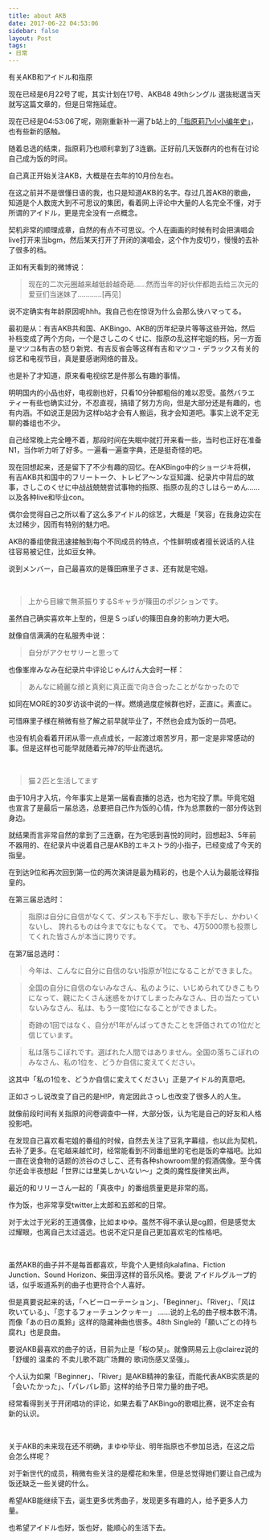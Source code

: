 ```yaml
---
title: about AKB
date: 2017-06-22 04:53:06
sidebar: false
layout: Post
tags: 
- 日常
---
```


有关AKB和アイドル和指原

<!-- more --> 

现在已经是6月22号了呢，其实计划在17号、AKB48 49thシングル 選抜総選当天就写这篇文章的，但是日常拖延症。

现在已经是04:53:06了呢，刚刚重新补一遍了b站上的[「指原莉乃小小编年史」](http://www.bilibili.com/video/av9211907)，也有些新的感触。

随着总选的结束，指原莉乃也顺利拿到了3连霸。正好前几天饭群内的也有在讨论自己成为饭的时间。

自己真正开始关注AKB，大概是在去年的10月份左右。

在这之前并不是很懂日语的我，也只是知道AKB的名字。存过几首AKB的歌曲，知道是个人数庞大到不可思议的集团，看着网上评论中大量的人名完全不懂，对于所谓的アイドル，更是完全没有一点概念。

契机非常的顺理成章，自然的有点不可思议。个人在画画的时候有时会把演唱会live打开来当bgm，然后某天打开了开闭的演唱会，这个作为皮切り，慢慢的去补了很多的档。

正如有天看到的微博说：

> 现在的二次元圈越来越低龄越奇葩……然而当年的好伙伴都跑去给三次元的爱豆们当迷妹了…………[再见]

说不定确实有年龄原因呢hhh。我自己也在惊讶为什么会那么快ハマってる。

最初是从：有吉AKB共和国、AKBingo、AKB的历年纪录片等等这些开始，然后补档变成了两个方向，一个是さしこのくせに、指原の乱这样宅姐的档，另一方面是マツコ&有吉の怒り新党、有吉反省会等这样有吉和マツコ・デラックス有关的综艺和电视节目，真是要感谢网络的普及。

也是补了才知道，原来看电视综艺是件那么有趣的事情。

明明国内的小品也好，电视剧也好，只看10分钟都粗俗的难以忍受。虽然バラエティー有些也确实过分，不忍直视，搞错了努力方向，但是大部分还是有趣的，也有内涵。不如说正是因为这样b站才会有人搬运，我才会知道吧。事实上说不定无聊的番组也不少。

自己经常晚上完全睡不着，那段时间在失眠中就打开来看一些，当时也正好在准备N1，当作听力听了好多。一遍看一遍查字典，还是挺奇怪的吧。

现在回想起来，还是留下了不少有趣的回忆。在AKBingo中的ショージキ将棋，有吉AKB共和国中的フリートーク、トレビア～ンな豆知識、纪录片中背后的故事，さしこのくせに中战战兢兢尝试事物的指原、指原の乱的さしはらーめん……以及各种live和毕业con。

偶尔会觉得自己之所以看了这么多アイドル的综艺，大概是「笑容」在我身边实在太过稀少，因而有特别的魅力吧。

AKB的番组使我迅速接触到每个不同成员的特点，个性鲜明或者擅长说话的人往往容易被记住，比如豆女神。

说到メンバー，自己最喜欢的是篠田麻里子さま、还有就是宅姐。

&nbsp;

>上から目線で無茶振りするSキャラが篠田のポジションです。  

虽然自己确实喜欢年上型的，但是Ｓっぽい的篠田自身的影响力更大吧。

就像自信满满的在私服秀中说：

>自分がアクセサリーと思って

也像峯岸みなみ在纪录片中评论じゃんけん大会时一样：

>あんなに綺麗な顔と真剣に真正面で向き合ったことがなかったので

如同在MORE的30岁访谈中说的一样。燃燒過度症候群也好，正直に。素直に。

可惜麻里子様在稍微有些了解之前早就毕业了，不然也会成为饭的一员吧。


也没有机会看着开闭从零一点点成长，一起渡过艰苦岁月，那一定是非常感动的事。但是这样也可能早就随着元神7的毕业而退坑。


&nbsp;

> 猫２匹と生活してます</font>

由于10月才入坑，今年事实上是第一届看直播的总选，也为宅投了票。毕竟宅姐也宣言了是最后一届总选，总要把自己作为饭的心情，作为总票数的一部分传达到身边。

就结果而言非常自然的拿到了三连霸，在为宅感到喜悦的同时，回想起3、5年前不器用的、在纪录片中说着自己是AKB的エキストラ的小指子，已经变成了今天的指皇。

在到达9位和再次回到第一位的两次演讲是最为精彩的，也是个人认为最能诠释指皇的。

在第三届总选时：

>指原は自分に自信がなくて、ダンスも下手だし、歌も下手だし、かわいくないし、 誇れるものは今までなにもなくて。 でも、4万5000票も投票してくれた皆さんが本当に誇りです。

在第7届总选时：

>今年は、こんなに自分に自信のない指原が1位になることができました。

>全国の自分に自信のないみなさん、私のように、いじめられてひきこもりになって、親にたくさん迷惑をかけてしまったみなさん、日の当たっていないみなさん、私は、もう一度1位になることができました。

>奇跡の1回ではなく、自分が1年がんばってきたことを評価されての1位だと信じています。

>私は落ちこぼれです。選ばれた人間ではありません。全国の落ちこぼれのみなさん、私の1位を、どうか自信に変えてください。

这其中「私の1位を、どうか自信に変えてください」正是アイドル的真意吧。

正如さっし说改变了自己的是H!P，肯定因此さっし也改变了很多人的人生。

就像前段时间有关指原的问卷调查中一样，大部分饭，认为宅是自己的好友和人格投影吧。

在发现自己喜欢看宅姐的番组的时候，自然去关注了豆乳字幕组，也以此为契机，去补了更多。在宅越来越忙时，经常能看到不同番组里的宅也是饭的幸福吧。比如一直在说食物的话题的渋谷のさしこ、还有各种showroom里的假酒偶像。至今偶尔还会半夜想起「世界には里美しかいない～」之类的魔性旋律笑出声。

最近的和リリーさん一起的「真夜中」的番组质量更是非常的高。

作为饭，也非常享受twitter上太郎和五郎和的日常。

对于太过于光彩的王道偶像，比如まゆゆ。虽然不得不承认是cg颜，但是感觉太过耀眼，也离自己太过遥远。也说不定只是自己更加喜欢宅的性格吧。　　

&nbsp;



虽然AKB的曲子并不是每首都喜欢，毕竟个人更倾向kalafina、Fiction Junction、Sound Horizon、柴田淳这样的音乐风格。要说 アイドルグループ的话，似乎坂道系列的曲子也更符合个人喜好。

但是真要说起来的话，「ヘビーローテーション」、「Beginner」、「River」、「风は吹いている」、「恋するフォーチュンクッキー」 ……说的上名的曲子根本数不清。而像「あの日の風鈴」这样的隐藏神曲也很多。48th Single的「願いごとの持ち腐れ」也是良曲。

要说AKB最喜欢的曲子的话，目前为止是「桜の栞」。就像网易云上@clairez说的「舒缓的 温柔的 不卖儿歌不跳广场舞的 歌词伤感又坚强」。

个人认为如果「Beginner」、「River」是AKB精神的象征，而能代表AKB实质是的「会いたかった」、「パレパレ節」这样的给予日常力量的曲子吧。

经常看得到关于开闭唱功的评论，如果去看了AKBingo的歌唱比赛，说不定会有新的认识。

&nbsp;


关于AKB的未来现在还不明确，まゆゆ毕业、明年指原也不参加总选，在这之后会怎么样呢？

对于新世代的成员，稍微有些关注的是樱花和朱里，但是总觉得她们要让自己成为饭还缺乏一些关键的什么。

希望AKB能继续下去，诞生更多优秀曲子，发现更多有趣的人，给予更多人力量。

也希望アイドル也好，饭也好，能顺心的生活下去。

